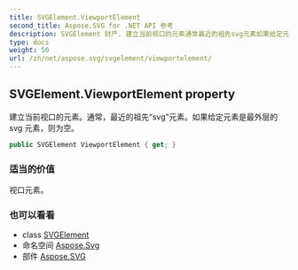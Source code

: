 ```yaml
---
title: SVGElement.ViewportElement
second_title: Aspose.SVG for .NET API 参考
description: SVGElement 财产. 建立当前视口的元素通常最近的祖先svg元素如果给定元素是最外层的 svg 元素则为空
type: docs
weight: 50
url: /zh/net/aspose.svg/svgelement/viewportelement/
---
```

## SVGElement.ViewportElement property

建立当前视口的元素。通常，最近的祖先“svg”元素。如果给定元素是最外层的 svg 元素，则为空。

```csharp
public SVGElement ViewportElement { get; }
```

### 适当的价值

视口元素。

### 也可以看看

* class [SVGElement](../)
* 命名空间 [Aspose.Svg](../../svgelement/)
* 部件 [Aspose.SVG](../../../)


